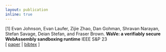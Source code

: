 ```yaml
---
layout: publication
inline: true
---
```


<tr valign="top">
<td class="bibtexnumber" align="right">
[1]
</td>
<td class="bibtexitem">
Evan Johnson, Evan Laufer, Zijie Zhao, Dan Gohman, Shravan Narayan, Stefan Savage, Deian Stefan, and Fraser Brown.
<b>WaVe: a verifiably secure WebAssembly sandboxing runtime</b>
IEEE S&P 23 <br> 
[ 
<a href="https://cseweb.ucsd.edu/~dstefan/pubs/johnson:2023:wave.pdf">paper</a>
 | 
<!-- <a href="https://github.com/PLSysSec/zerocost_root">code</a>
 |  -->
<a href="https://cseweb.ucsd.edu/~dstefan/pubs/johnson:2023:wave.bib">bibtex</a>
]

</td>
</tr>
